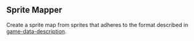 Sprite Mapper
-------------

Create a sprite map from sprites that adheres to the format described in [game-data-description][].

[game-data-description]: https://github.com/Chair-of-Indefinite-Studies/game-data-description
